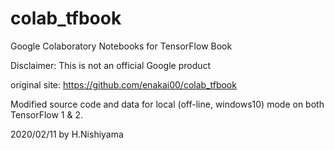 # colab_tfbook

Google Colaboratory Notebooks for TensorFlow Book

Disclaimer: This is not an official Google product

original site: https://github.com/enakai00/colab_tfbook

Modified source code and data for local (off-line, windows10) mode on both TensorFlow 1 & 2.

2020/02/11 by H.Nishiyama
